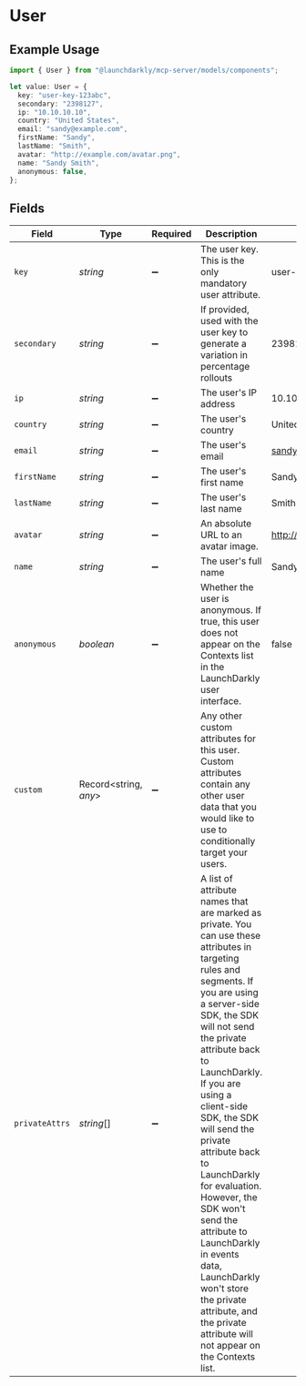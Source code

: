 # User

## Example Usage

```typescript
import { User } from "@launchdarkly/mcp-server/models/components";

let value: User = {
  key: "user-key-123abc",
  secondary: "2398127",
  ip: "10.10.10.10",
  country: "United States",
  email: "sandy@example.com",
  firstName: "Sandy",
  lastName: "Smith",
  avatar: "http://example.com/avatar.png",
  name: "Sandy Smith",
  anonymous: false,
};
```

## Fields

| Field                                                                                                                                                                                                                                                                                                                                                                                                                                                                                                                                | Type                                                                                                                                                                                                                                                                                                                                                                                                                                                                                                                                 | Required                                                                                                                                                                                                                                                                                                                                                                                                                                                                                                                             | Description                                                                                                                                                                                                                                                                                                                                                                                                                                                                                                                          | Example                                                                                                                                                                                                                                                                                                                                                                                                                                                                                                                              |
| ------------------------------------------------------------------------------------------------------------------------------------------------------------------------------------------------------------------------------------------------------------------------------------------------------------------------------------------------------------------------------------------------------------------------------------------------------------------------------------------------------------------------------------ | ------------------------------------------------------------------------------------------------------------------------------------------------------------------------------------------------------------------------------------------------------------------------------------------------------------------------------------------------------------------------------------------------------------------------------------------------------------------------------------------------------------------------------------ | ------------------------------------------------------------------------------------------------------------------------------------------------------------------------------------------------------------------------------------------------------------------------------------------------------------------------------------------------------------------------------------------------------------------------------------------------------------------------------------------------------------------------------------ | ------------------------------------------------------------------------------------------------------------------------------------------------------------------------------------------------------------------------------------------------------------------------------------------------------------------------------------------------------------------------------------------------------------------------------------------------------------------------------------------------------------------------------------ | ------------------------------------------------------------------------------------------------------------------------------------------------------------------------------------------------------------------------------------------------------------------------------------------------------------------------------------------------------------------------------------------------------------------------------------------------------------------------------------------------------------------------------------ |
| `key`                                                                                                                                                                                                                                                                                                                                                                                                                                                                                                                                | *string*                                                                                                                                                                                                                                                                                                                                                                                                                                                                                                                             | :heavy_minus_sign:                                                                                                                                                                                                                                                                                                                                                                                                                                                                                                                   | The user key. This is the only mandatory user attribute.                                                                                                                                                                                                                                                                                                                                                                                                                                                                             | user-key-123abc                                                                                                                                                                                                                                                                                                                                                                                                                                                                                                                      |
| `secondary`                                                                                                                                                                                                                                                                                                                                                                                                                                                                                                                          | *string*                                                                                                                                                                                                                                                                                                                                                                                                                                                                                                                             | :heavy_minus_sign:                                                                                                                                                                                                                                                                                                                                                                                                                                                                                                                   | If provided, used with the user key to generate a variation in percentage rollouts                                                                                                                                                                                                                                                                                                                                                                                                                                                   | 2398127                                                                                                                                                                                                                                                                                                                                                                                                                                                                                                                              |
| `ip`                                                                                                                                                                                                                                                                                                                                                                                                                                                                                                                                 | *string*                                                                                                                                                                                                                                                                                                                                                                                                                                                                                                                             | :heavy_minus_sign:                                                                                                                                                                                                                                                                                                                                                                                                                                                                                                                   | The user's IP address                                                                                                                                                                                                                                                                                                                                                                                                                                                                                                                | 10.10.10.10                                                                                                                                                                                                                                                                                                                                                                                                                                                                                                                          |
| `country`                                                                                                                                                                                                                                                                                                                                                                                                                                                                                                                            | *string*                                                                                                                                                                                                                                                                                                                                                                                                                                                                                                                             | :heavy_minus_sign:                                                                                                                                                                                                                                                                                                                                                                                                                                                                                                                   | The user's country                                                                                                                                                                                                                                                                                                                                                                                                                                                                                                                   | United States                                                                                                                                                                                                                                                                                                                                                                                                                                                                                                                        |
| `email`                                                                                                                                                                                                                                                                                                                                                                                                                                                                                                                              | *string*                                                                                                                                                                                                                                                                                                                                                                                                                                                                                                                             | :heavy_minus_sign:                                                                                                                                                                                                                                                                                                                                                                                                                                                                                                                   | The user's email                                                                                                                                                                                                                                                                                                                                                                                                                                                                                                                     | sandy@example.com                                                                                                                                                                                                                                                                                                                                                                                                                                                                                                                    |
| `firstName`                                                                                                                                                                                                                                                                                                                                                                                                                                                                                                                          | *string*                                                                                                                                                                                                                                                                                                                                                                                                                                                                                                                             | :heavy_minus_sign:                                                                                                                                                                                                                                                                                                                                                                                                                                                                                                                   | The user's first name                                                                                                                                                                                                                                                                                                                                                                                                                                                                                                                | Sandy                                                                                                                                                                                                                                                                                                                                                                                                                                                                                                                                |
| `lastName`                                                                                                                                                                                                                                                                                                                                                                                                                                                                                                                           | *string*                                                                                                                                                                                                                                                                                                                                                                                                                                                                                                                             | :heavy_minus_sign:                                                                                                                                                                                                                                                                                                                                                                                                                                                                                                                   | The user's last name                                                                                                                                                                                                                                                                                                                                                                                                                                                                                                                 | Smith                                                                                                                                                                                                                                                                                                                                                                                                                                                                                                                                |
| `avatar`                                                                                                                                                                                                                                                                                                                                                                                                                                                                                                                             | *string*                                                                                                                                                                                                                                                                                                                                                                                                                                                                                                                             | :heavy_minus_sign:                                                                                                                                                                                                                                                                                                                                                                                                                                                                                                                   | An absolute URL to an avatar image.                                                                                                                                                                                                                                                                                                                                                                                                                                                                                                  | http://example.com/avatar.png                                                                                                                                                                                                                                                                                                                                                                                                                                                                                                        |
| `name`                                                                                                                                                                                                                                                                                                                                                                                                                                                                                                                               | *string*                                                                                                                                                                                                                                                                                                                                                                                                                                                                                                                             | :heavy_minus_sign:                                                                                                                                                                                                                                                                                                                                                                                                                                                                                                                   | The user's full name                                                                                                                                                                                                                                                                                                                                                                                                                                                                                                                 | Sandy Smith                                                                                                                                                                                                                                                                                                                                                                                                                                                                                                                          |
| `anonymous`                                                                                                                                                                                                                                                                                                                                                                                                                                                                                                                          | *boolean*                                                                                                                                                                                                                                                                                                                                                                                                                                                                                                                            | :heavy_minus_sign:                                                                                                                                                                                                                                                                                                                                                                                                                                                                                                                   | Whether the user is anonymous. If true, this user does not appear on the Contexts list in the LaunchDarkly user interface.                                                                                                                                                                                                                                                                                                                                                                                                           | false                                                                                                                                                                                                                                                                                                                                                                                                                                                                                                                                |
| `custom`                                                                                                                                                                                                                                                                                                                                                                                                                                                                                                                             | Record<string, *any*>                                                                                                                                                                                                                                                                                                                                                                                                                                                                                                                | :heavy_minus_sign:                                                                                                                                                                                                                                                                                                                                                                                                                                                                                                                   | Any other custom attributes for this user. Custom attributes contain any other user data that you would like to use to conditionally target your users.                                                                                                                                                                                                                                                                                                                                                                              |                                                                                                                                                                                                                                                                                                                                                                                                                                                                                                                                      |
| `privateAttrs`                                                                                                                                                                                                                                                                                                                                                                                                                                                                                                                       | *string*[]                                                                                                                                                                                                                                                                                                                                                                                                                                                                                                                           | :heavy_minus_sign:                                                                                                                                                                                                                                                                                                                                                                                                                                                                                                                   | A list of attribute names that are marked as private. You can use these attributes in targeting rules and segments. If you are using a server-side SDK, the SDK will not send the private attribute back to LaunchDarkly. If you are using a client-side SDK, the SDK will send the private attribute back to LaunchDarkly for evaluation. However, the SDK won't send the attribute to LaunchDarkly in events data, LaunchDarkly won't store the private attribute, and the private attribute will not appear on the Contexts list. |                                                                                                                                                                                                                                                                                                                                                                                                                                                                                                                                      |
